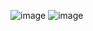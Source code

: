 ![image](https://github.com/michaelokoroike/Courses/assets/39680418/c38b1719-4c01-4e43-95c9-510f6e25470a)
![image](https://github.com/michaelokoroike/Courses/assets/39680418/67291da8-e6f8-4521-8cb9-e521b07f699b)
